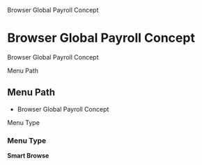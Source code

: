 
Browser Global Payroll Concept
# Browser Global Payroll Concept


Browser Global Payroll Concept

Menu Path
## Menu Path



- Browser Global Payroll Concept

Menu Type
### Menu Type

**Smart Browse**

